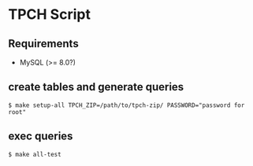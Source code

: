 # TPCH Script

## Requirements

* MySQL (>= 8.0?)

## create tables and generate queries

```
$ make setup-all TPCH_ZIP=/path/to/tpch-zip/ PASSWORD="password for root"
```

## exec queries

```
$ make all-test
```
